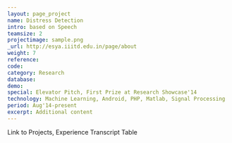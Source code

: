 ```yaml
---
layout: page_project
name: Distress Detection
intro: based on Speech
teamsize: 2
projectimage: sample.png
_url: http://esya.iiitd.edu.in/page/about
weight: 7
reference: 
code: 
category: Research
database: 
demo: 
special: Elevator Pitch, First Prize at Research Showcase'14
technology: Machine Learning, Android, PHP, Matlab, Signal Processing
period: Aug'14-present
excerpt: Additional content
---
```

Link to Projects, Experience
Transcript Table